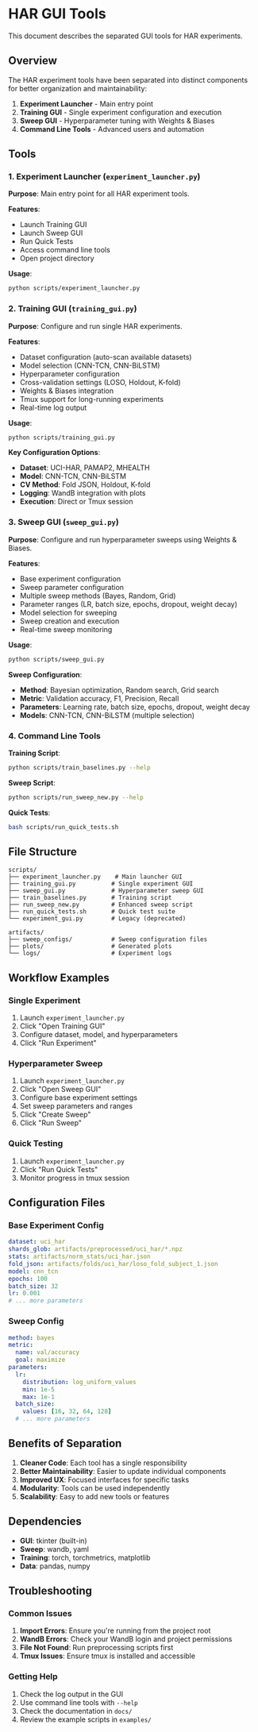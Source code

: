 # HAR GUI Tools

This document describes the separated GUI tools for HAR experiments.

## Overview

The HAR experiment tools have been separated into distinct components for better organization and maintainability:

1. **Experiment Launcher** - Main entry point
2. **Training GUI** - Single experiment configuration and execution
3. **Sweep GUI** - Hyperparameter tuning with Weights & Biases
4. **Command Line Tools** - Advanced users and automation

## Tools

### 1. Experiment Launcher (`experiment_launcher.py`)

**Purpose**: Main entry point for all HAR experiment tools.

**Features**:
- Launch Training GUI
- Launch Sweep GUI
- Run Quick Tests
- Access command line tools
- Open project directory

**Usage**:
```bash
python scripts/experiment_launcher.py
```

### 2. Training GUI (`training_gui.py`)

**Purpose**: Configure and run single HAR experiments.

**Features**:
- Dataset configuration (auto-scan available datasets)
- Model selection (CNN-TCN, CNN-BiLSTM)
- Hyperparameter configuration
- Cross-validation settings (LOSO, Holdout, K-fold)
- Weights & Biases integration
- Tmux support for long-running experiments
- Real-time log output

**Usage**:
```bash
python scripts/training_gui.py
```

**Key Configuration Options**:
- **Dataset**: UCI-HAR, PAMAP2, MHEALTH
- **Model**: CNN-TCN, CNN-BiLSTM
- **CV Method**: Fold JSON, Holdout, K-fold
- **Logging**: WandB integration with plots
- **Execution**: Direct or Tmux session

### 3. Sweep GUI (`sweep_gui.py`)

**Purpose**: Configure and run hyperparameter sweeps using Weights & Biases.

**Features**:
- Base experiment configuration
- Sweep parameter configuration
- Multiple sweep methods (Bayes, Random, Grid)
- Parameter ranges (LR, batch size, epochs, dropout, weight decay)
- Model selection for sweeping
- Sweep creation and execution
- Real-time sweep monitoring

**Usage**:
```bash
python scripts/sweep_gui.py
```

**Sweep Configuration**:
- **Method**: Bayesian optimization, Random search, Grid search
- **Metric**: Validation accuracy, F1, Precision, Recall
- **Parameters**: Learning rate, batch size, epochs, dropout, weight decay
- **Models**: CNN-TCN, CNN-BiLSTM (multiple selection)

### 4. Command Line Tools

**Training Script**:
```bash
python scripts/train_baselines.py --help
```

**Sweep Script**:
```bash
python scripts/run_sweep_new.py --help
```

**Quick Tests**:
```bash
bash scripts/run_quick_tests.sh
```

## File Structure

```
scripts/
├── experiment_launcher.py    # Main launcher GUI
├── training_gui.py          # Single experiment GUI
├── sweep_gui.py             # Hyperparameter sweep GUI
├── train_baselines.py       # Training script
├── run_sweep_new.py         # Enhanced sweep script
├── run_quick_tests.sh       # Quick test suite
└── experiment_gui.py        # Legacy (deprecated)

artifacts/
├── sweep_configs/           # Sweep configuration files
├── plots/                   # Generated plots
└── logs/                    # Experiment logs
```

## Workflow Examples

### Single Experiment

1. Launch `experiment_launcher.py`
2. Click "Open Training GUI"
3. Configure dataset, model, and hyperparameters
4. Click "Run Experiment"

### Hyperparameter Sweep

1. Launch `experiment_launcher.py`
2. Click "Open Sweep GUI"
3. Configure base experiment settings
4. Set sweep parameters and ranges
5. Click "Create Sweep"
6. Click "Run Sweep"

### Quick Testing

1. Launch `experiment_launcher.py`
2. Click "Run Quick Tests"
3. Monitor progress in tmux session

## Configuration Files

### Base Experiment Config
```yaml
dataset: uci_har
shards_glob: artifacts/preprocessed/uci_har/*.npz
stats: artifacts/norm_stats/uci_har.json
fold_json: artifacts/folds/uci_har/loso_fold_subject_1.json
model: cnn_tcn
epochs: 100
batch_size: 32
lr: 0.001
# ... more parameters
```

### Sweep Config
```yaml
method: bayes
metric:
  name: val/accuracy
  goal: maximize
parameters:
  lr:
    distribution: log_uniform_values
    min: 1e-5
    max: 1e-1
  batch_size:
    values: [16, 32, 64, 128]
  # ... more parameters
```

## Benefits of Separation

1. **Cleaner Code**: Each tool has a single responsibility
2. **Better Maintainability**: Easier to update individual components
3. **Improved UX**: Focused interfaces for specific tasks
4. **Modularity**: Tools can be used independently
5. **Scalability**: Easy to add new tools or features

## Dependencies

- **GUI**: tkinter (built-in)
- **Sweep**: wandb, yaml
- **Training**: torch, torchmetrics, matplotlib
- **Data**: pandas, numpy

## Troubleshooting

### Common Issues

1. **Import Errors**: Ensure you're running from the project root
2. **WandB Errors**: Check your WandB login and project permissions
3. **File Not Found**: Run preprocessing scripts first
4. **Tmux Issues**: Ensure tmux is installed and accessible

### Getting Help

1. Check the log output in the GUI
2. Use command line tools with `--help`
3. Check the documentation in `docs/`
4. Review the example scripts in `examples/`
